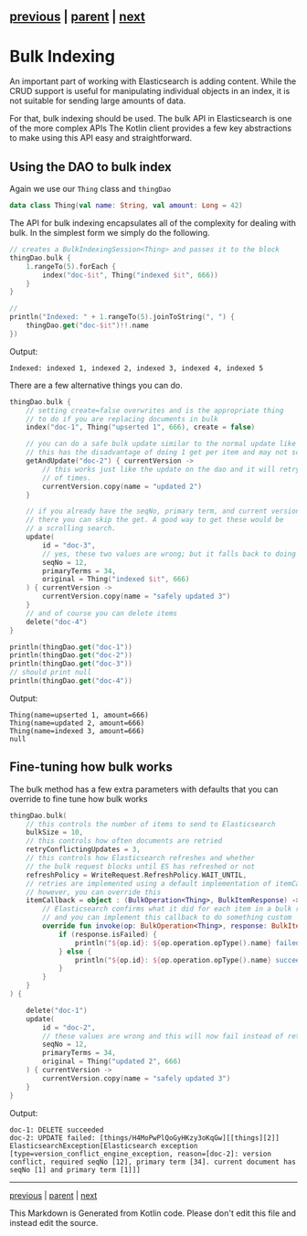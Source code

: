 [previous](crud-support.md) | [parent](index.md) | [next](search.md)
---

# Bulk Indexing

An important part of working with Elasticsearch is adding content. While the CRUD support is useful
for manipulating individual objects in an index, it is not suitable for sending large amounts of data.

For that, bulk indexing should be used. The bulk API in Elasticsearch is one of the more complex APIs
The Kotlin client provides a few key abstractions to make using this API easy and straightforward.

## Using the DAO to bulk index

Again we use our `Thing` class and `thingDao`

```kotlin
data class Thing(val name: String, val amount: Long = 42)
```

The API for bulk indexing encapsulates all of the complexity for dealing with bulk. In the simplest form
we simply do the following.

```kotlin
// creates a BulkIndexingSession<Thing> and passes it to the block
thingDao.bulk {
    1.rangeTo(5).forEach {
        index("doc-$it", Thing("indexed $it", 666))
    }
}

//
println("Indexed: " + 1.rangeTo(5).joinToString(", ") {
    thingDao.get("doc-$it")!!.name
})
```

Output:

```
Indexed: indexed 1, indexed 2, indexed 3, indexed 4, indexed 5

```

There are a few alternative things you can do.

```kotlin
thingDao.bulk {
    // setting create=false overwrites and is the appropriate thing
    // to do if you are replacing documents in bulk
    index("doc-1", Thing("upserted 1", 666), create = false)

    // you can do a safe bulk update similar to the normal update like this
    // this has the disadvantage of doing 1 get per item and may not scale
    getAndUpdate("doc-2") { currentVersion ->
        // this works just like the update on the dao and it will retry a configurable number
        // of times.
        currentVersion.copy(name = "updated 2")
    }

    // if you already have the seqNo, primary term, and current version
    // there you can skip the get. A good way to get these would be
    // a scrolling search.
    update(
        id = "doc-3",
        // yes, these two values are wrong; but it falls back to doing a getAndUpdate.
        seqNo = 12,
        primaryTerms = 34,
        original = Thing("indexed $it", 666)
    ) { currentVersion ->
        currentVersion.copy(name = "safely updated 3")
    }
    // and of course you can delete items
    delete("doc-4")
}

println(thingDao.get("doc-1"))
println(thingDao.get("doc-2"))
println(thingDao.get("doc-3"))
// should print null
println(thingDao.get("doc-4"))
```

Output:

```
Thing(name=upserted 1, amount=666)
Thing(name=updated 2, amount=666)
Thing(name=indexed 3, amount=666)
null

```

## Fine-tuning how bulk works

The bulk method has a few extra parameters with defaults that you 
can override to fine tune how bulk works

```kotlin
thingDao.bulk(
    // this controls the number of items to send to Elasticsearch
    bulkSize = 10,
    // this controls how often documents are retried
    retryConflictingUpdates = 3,
    // this controls how Elasticsearch refreshes and whether
    // the bulk request blocks until ES has refreshed or not
    refreshPolicy = WriteRequest.RefreshPolicy.WAIT_UNTIL,
    // retries are implemented using a default implementation of itemCallback
    // however, you can override this
    itemCallback = object : (BulkOperation<Thing>, BulkItemResponse) -> Unit {
        // Elasticsearch confirms what it did for each item in a bulk request
        // and you can implement this callback to do something custom
        override fun invoke(op: BulkOperation<Thing>, response: BulkItemResponse) {
            if (response.isFailed) {
                println("${op.id}: ${op.operation.opType().name} failed: ${response.failureMessage}")
            } else {
                println("${op.id}: ${op.operation.opType().name} succeeded")
            }
        }
    }
) {

    delete("doc-1")
    update(
        id = "doc-2",
        // these values are wrong and this will now fail instead of retry
        seqNo = 12,
        primaryTerms = 34,
        original = Thing("updated 2", 666)
    ) { currentVersion ->
        currentVersion.copy(name = "safely updated 3")
    }
}
```

Output:

```
doc-1: DELETE succeeded
doc-2: UPDATE failed: [things/H4MoPwPlQoGyHKzy3oKqGw][[things][2]] ElasticsearchException[Elasticsearch exception [type=version_conflict_engine_exception, reason=[doc-2]: version conflict, required seqNo [12], primary term [34]. current document has seqNo [1] and primary term [1]]]

```


---

[previous](crud-support.md) | [parent](index.md) | [next](search.md)

This Markdown is Generated from Kotlin code. Please don't edit this file and instead edit the source.